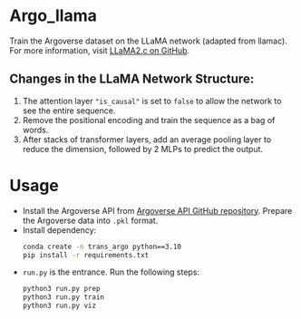 # Argo_llama
Train the Argoverse dataset on the LLaMA network (adapted from llamac). For more information, visit [LLaMA2.c on GitHub](https://github.com/karpathy/llama2.c).

## Changes in the LLaMA Network Structure:
1. The attention layer `"is_causal"` is set to `false` to allow the network to see the entire sequence. 
2. Remove the positional encoding and train the sequence as a bag of words.
3. After stacks of transformer layers, add an average pooling layer to reduce the dimension, followed by 2 MLPs to predict the output.

# Usage
- Install the Argoverse API from [Argoverse API GitHub repository](https://github.com/argoverse/argoverse-api.git). Prepare the Argoverse data into `.pkl` format.
- Install dependency:
  ```bash
  conda create -n trans_argo python==3.10
  pip install -r requirements.txt
  ```
- `run.py` is the entrance. Run the following steps:
  ```bash
  python3 run.py prep
  python3 run.py train
  python3 run.py viz
  ```